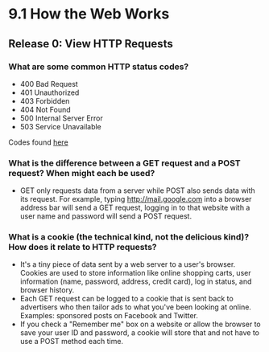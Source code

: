# 9.1 How the Web Works
## Release 0: View HTTP Requests
### What are some common HTTP status codes?
* 400 Bad Request
* 401 Unauthorized
* 403 Forbidden
* 404 Not Found
* 500 Internal Server Error
* 503 Service Unavailable

Codes found [here](https://developer.mozilla.org/en-US/docs/Web/HTTP/Status "Mozilla Developer Network")

### What is the difference between a GET request and a POST request? When might each be used?
* GET only requests data from a server while POST also sends data with its request. For example, typing http://mail.google.com into a browser address bar will send a GET request, logging in to that website with a user name and password will send a POST request.

### What is a cookie (the technical kind, not the delicious kind)? How does it relate to HTTP requests?
* It's a tiny piece of data sent by a web server to a user's browser. Cookies are used to store information like online shopping carts, user information (name, password, address, credit card), log in status, and browser history.
* Each GET request can be logged to a cookie that is sent back to advertisers who then tailor ads to what you've been looking at online. Examples: sponsored posts on Facebook and Twitter.
* If you check a "Remember me" box on a website or allow the browser to save your user ID and password, a cookie will store that and not have to use a POST method each time.